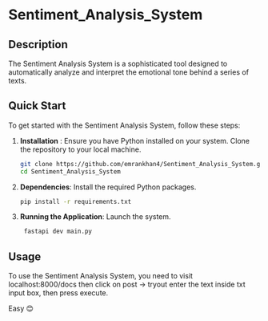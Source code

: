 # Sentiment_Analysis_System

## Description
The Sentiment Analysis System is a sophisticated tool designed to automatically analyze and interpret the emotional tone behind a series of texts.

## Quick Start 
To get started with the Sentiment Analysis System, follow these steps:

1. **Installation** : Ensure you have Python installed on your system. Clone the repository to your local machine.
   ```bash
   git clone https://github.com/emrankhan4/Sentiment_Analysis_System.git
   cd Sentiment_Analysis_System
   ```

2. **Dependencies**: Install the required Python packages.
   ```bash
   pip install -r requirements.txt
   ```

3. **Running the Application**: Launch the system.
   ```bash
    fastapi dev main.py
   ```

## Usage
To use the Sentiment Analysis System, you need to visit localhost:8000/docs 
then click on post -> tryout
enter the text inside txt input box, then press execute.

Easy 😊